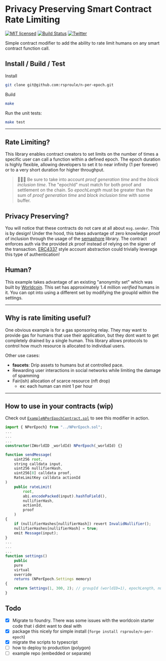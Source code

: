 [licence-badge]: https://img.shields.io/github/license/rsproule/n-per-epoch?color=blue
[licence-url]: https://github.com/rsproule/n-per-epoch/blob/main/LICENSE
[actions-badge]: https://github.com/rsproule/n-per-epoch/actions/workflows/test.yml/badge.svg
[actions-url]: https://github.com/rsproule/n-per-epoch/actions/workflows/test.yml
[twitter-badge]: https://img.shields.io/twitter/follow/sproule_
[twitter-url]: https://twitter.com/sproule_
[local-example-url]: src/test/ExampleNPerEpochContract.sol
[worldid-docs]: https://docs.worldcoin.org/
[semaphore-link]: https://semaphore.appliedzkp.org/
[erc4337-link]: https://eips.ethereum.org/EIPS/eip-4337/

# Privacy Preserving Smart Contract Rate Limiting

[![MIT licensed][licence-badge]][licence-url]
[![Build Status][actions-badge]][actions-url]
[![Twitter][twitter-badge]][twitter-url]

Simple contract modifier to add the ability to rate limit humans on any smart contract function call.

## Install / Build / Test

Install

``` sh
git clone git@github.com:rsproule/n-per-epoch.git
```

Build

``` sh
make 
```

Run the unit tests:

``` sh
make test
```

---

## Rate Limiting?

This library enables contract creators to set limits on the number of times a specific user can call a function within a defined epoch. The epoch duration is highly flexible, allowing developers to set it to near infinity (1 per forever) or to a very short duration for higher throughput. 
> **🚨🚨🚨** Be sure to take into account _proof generation time_ and the _block inclusion time_. The "epochId" must match for both proof and settlement on the chain. So _epochLength_ must be greater than the sum of _proof generation time_ and _block inclusion time_ with some buffer.


## Privacy Preserving?

You will notice that these contracts do not care at all about `msg.sender`. This is by design! Under the hood, this
takes advantage of zero knowledge proof of inclusion through the usage of the [semaphore][semaphore-link] library.
The contract enforces auth via the provided zk proof instead of relying on the signer of the transaction. [ERC4337][erc4337-link]
style account abstraction could trivially leverage this type of authentication!

## Human?

This example takes advantage of an existing "anonymity set" which was built by [Worldcoin][worldid-docs]. This set has
approximately 1.4 million _verified_ humans in it. You can opt into using a different set by modifying the groupId
within the settings.

---

## Why is rate limiting useful?

One obvious example is for a gas sponsoring relay. They may want to provide gas for humans that use their application,
but they dont want to get completely drained by a single human. This library allows protocols to control how much resource
is allocated to individual users.

Other use cases:

- __faucets__: Drip assets to humans but at controlled pace.
- Rewarding user interactions in social networks while limiting the damage of spamming
- Fair(ish) allocation of scarce resource (nft drop)
  - ex: each human can mint 1 per hour

---

## How to use in your contracts (wip)

Check out [`ExampleNPerEpochContract.sol`][local-example-url] to see this modifier in action.

``` ts
import { NPerEpoch} from "../NPerEpoch.sol";
...
...
...
constructor(IWorldID _worldId) NPerEpoch(_worldId) {}

function sendMessage(
    uint256 root,
    string calldata input,
    uint256 nullifierHash,
    uint256[8] calldata proof,
    RateLimitKey calldata actionId
)
    public rateLimit(
        root, 
        abi.encodePacked(input).hashToField(), 
        nullifierHash, 
        actionId, 
        proof
    )
{
    if (nullifierHashes[nullifierHash]) revert InvalidNullifier();
    nullifierHashes[nullifierHash] = true;
    emit Message(input);
}
...
...
...
function settings()
    public
    pure
    virtual
    override
    returns (NPerEpoch.Settings memory)
{
    return Settings(1, 300, 2); // groupId (worldID=1), epochLength, numPerEpoch)
}
```

## Todo

- [x] Migrate to foundry. There was some issues with the worldcoin starter code that i didnt want to deal with
- [x] package this nicely for simple install (`forge install rsproule/n-per-epoch`)
- [x] migrate the scripts to typescript
- [ ] how to deploy to production (polygon)
- [ ] example repo (embedded or separate)
